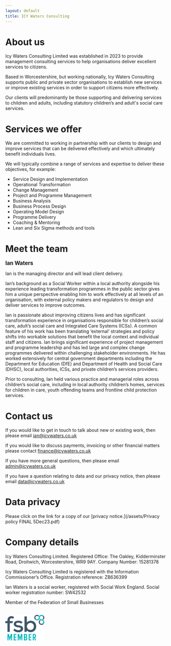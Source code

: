 ```yaml
---
layout: default
title: ICY Waters Consulting
---
```


# About us

Icy Waters Consulting Limited was established in 2023 to provide management consulting services to help organisations deliver excellent services to citizens. <br>

Based in Worcestershire, but working nationally, Icy Waters Consulting supports public and private sector organisations to establish new services or improve existing services in order to support citizens more effectively. <br>

Our clients will predominantly be those supporting and delivering services to children and adults, including statutory children’s and adult's social care services.

# Services we offer

We are committed to working in partnership with our clients to design and improve services that can be delivered effectively and which ultimately benefit individuals lives.<br>

We will typically combine a range of services and expertise to deliver these objectives, for example:

* Service Design and Implementation
* Operational Transformation
* Change Management
* Project and Programme Management
* Business Analysis
* Business Process Design
* Operating Model Design
* Programme Delivery
* Coaching & Mentoring
* Lean and Six Sigma methods and tools

# Meet the team

<span style="font-size:1.2em;"><strong>Ian Waters</strong></span>

Ian is the managing director and will lead client delivery.<br>

Ian’s background as a Social Worker within a local authority alongside his experience leading transformation programmes in the public sector gives him a unique perspective enabling him to work effectively at all levels of an organisation, with external policy makers and regulators to design and deliver services to improve outcomes.<br> 

Ian is passionate about improving citizens lives and has significant transformation experience in organisations responsible for children’s social care, adult’s social care and Integrated Care Systems (ICSs). A common feature of his work has been translating ‘external’ strategies and policy shifts into workable solutions that benefit the local context and individual staff and citizens. 
Ian brings significant experience of project management and programme leadership and has led large and complex change programmes delivered within challenging stakeholder environments. He has worked extensively for central government departments including the Department for Education (DfE) and Department of Health and Social Care (DHSC), local authorities, ICSs, and private children’s services providers. <br>

Prior to consulting, Ian held various practice and managerial roles across children’s social care, including in local authority children’s homes, services for children in care, youth offending teams and frontline child protection services. 

# Contact us

If you would like to get in touch to talk about new or existing work, then please email [ian@icywaters.co.uk](mailto:ian@icywaters.co.uk)<br>

If you would like to discuss payments, invoicing or other financial matters please contact [finance@icywaters.co.uk](mailto:finance@icywaters.co.uk)<br>

If you have more general questions, then please email [admin@icywaters.co.uk](mailto:admin@icywaters.co.uk)<br>

If you have a question relating to data and our privacy notice, then please email [data@icywaters.co.uk](mailto:data@icywaters.co.uk)<br>

# Data privacy

Please click on the link for a copy of our [privacy notice.](/assets/Privacy policy FINAL 5Dec23.pdf)

# Company details

Icy Waters Consulting Limited. Registered Office: The Oakley, Kidderminster Road, Droitwich, Worcestershire, WR9 9AY. Company Number: 15281378<br>

Icy Waters Consulting Limited is registered with the Information Commissioner’s Office. Registration reference: ZB636399<br>

Ian Waters is a social worker, registered with Social Work England. Social worker registration number: SW42532<br>

Member of the Federation of Small Businesses<br>

<br>
<img src="assets/fsb.png" height="80">
